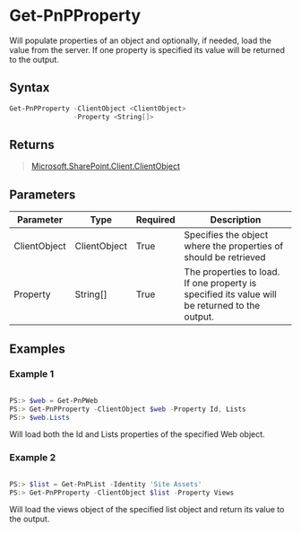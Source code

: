 # Get-PnPProperty
Will populate properties of an object and optionally, if needed, load the value from the server. If one property is specified its value will be returned to the output.
## Syntax
```powershell
Get-PnPProperty -ClientObject <ClientObject>
                -Property <String[]>
```


## Returns
>[Microsoft.SharePoint.Client.ClientObject](https://msdn.microsoft.com/en-us/library/microsoft.sharepoint.client.clientobject.aspx)

## Parameters
Parameter|Type|Required|Description
---------|----|--------|-----------
|ClientObject|ClientObject|True|Specifies the object where the properties of should be retrieved|
|Property|String[]|True|The properties to load. If one property is specified its value will be returned to the output.|
## Examples

### Example 1
```powershell

PS:> $web = Get-PnPWeb
PS:> Get-PnPProperty -ClientObject $web -Property Id, Lists
PS:> $web.Lists
```
Will load both the Id and Lists properties of the specified Web object.

### Example 2
```powershell

PS:> $list = Get-PnPList -Identity 'Site Assets'
PS:> Get-PnPProperty -ClientObject $list -Property Views
```
Will load the views object of the specified list object and return its value to the output.
